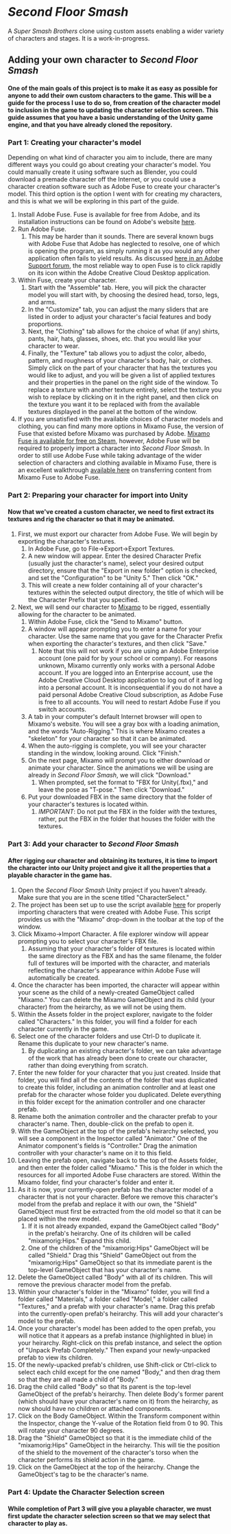 # _Second Floor Smash_
A _Super Smash Brothers_ clone using custom assets enabling a wider variety of characters and stages. It is a work-in-progress.

## Adding your own character to _Second Floor Smash_
#### One of the main goals of this project is to make it as easy as possible for anyone to add their own custom characters to the game. This will be a guide for the process I use to do so, from creation of the character model to inclusion in the game to updating the character selection screen. This guide assumes that you have a basic understanding of the Unity game engine, and that you have already cloned the repository.
### Part 1: Creating your character's model
Depending on what kind of character you aim to include, there are many different ways you could go about creating your character's model. You could manually create it using software such as Blender, you could download a premade character off the Internet, or you could use a character creation software such as Adobe Fuse to create your character's model. This third option is the option I went with for creating my characters, and this is what we will be exploring in this part of the guide.
1. Install Adobe Fuse. Fuse is available for free from Adobe, and its installation instructions can be found on Adobe's website [here](https://www.adobe.com/products/fuse.html).
2. Run Adobe Fuse.
    1. This may be harder than it sounds. There are several known bugs with Adobe Fuse that Adobe has neglected to resolve, one of which is opening the program, as simply running it as you would any other application often fails to yield results. As discussed [here in an Adobe Support forum](https://community.adobe.com/t5/fuse-beta/fuse-won-t-start/m-p/8247719?page=1#M260), the most reliable way to open Fuse is to click rapidly on its icon within the Adobe Creative Cloud Desktop application.
3. Within Fuse, create your character.
    1. Start with the "Assemble" tab. Here, you will pick the character model you will start with, by choosing the desired head, torso, legs, and arms.
    2. In the "Customize" tab, you can adjust the many sliders that are listed in order to adjust your character's facial features and body proportions.
    3. Next, the "Clothing" tab allows for the choice of what (if any) shirts, pants, hair, hats, glasses, shoes, etc. that you would like your character to wear.
    4. Finally, the "Texture" tab allows you to adjust the color, albedo, pattern, and roughness of your character's body, hair, or clothes. Simply click on the part of your character that has the textures you would like to adjust, and you will be given a list of applied textures and their properties in the panel on the right side of the window. To replace a texture with another texture entirely, select the texture you wish to replace by clicking on it in the right panel, and then click on the texture you want it to be replaced with from the available textures displayed in the panel at the bottom of the window.
4. If you are unsatisfied with the available choices of character models and clothing, you can find many more options in Mixamo Fuse, the version of Fuse that existed before Mixamo was purchased by Adobe. [Mixamo Fuse is available for free on Steam](https://store.steampowered.com/app/257400/Fuse/), however, Adobe Fuse will be required to properly import a character into _Second Floor Smash_. In order to still use Adobe Fuse while taking advantage of the wider selection of characters and clothing available in Mixamo Fuse, there is an excellent walkthrough [available here](https://www.youtube.com/watch?v=883HyMmnSQI) on transferring content from Mixamo Fuse to Adobe Fuse.
### Part 2: Preparing your character for import into Unity
#### Now that we've created a custom character, we need to first extract its textures and rig the character so that it may be animated.
1. First, we must export our character from Adobe Fuse. We will begin by exporting the character's textures.
    1. In Adobe Fuse, go to File->Export->Export Textures.
    2. A new window will appear. Enter the desired Character Prefix (usually just the character's name), select your desired output directory, ensure that the "Export in new folder" option is checked, and set the "Configuration" to be "Unity 5." Then click "OK."
    3. This will create a new folder containing all of your character's textures within the selected output directory, the title of which will be the Character Prefix that you specified.
2. Next, we will send our character to [Mixamo](https://www.mixamo.com/#/) to be rigged, essentially allowing for the character to be animated.
    1. Within Adobe Fuse, click the "Send to Mixamo" button. 
    2. A window will appear prompting you to enter a name for your character. Use the same name that you gave for the Character Prefix when exporting the character's textures, and then click "Save."
        1. Note that this will not work if you are using an Adobe Enterprise account (one paid for by your school or company). For reasons unknown, Mixamo currently only works with a personal Adobe account. If you are logged into an Enterprise account, use the Adobe Creative Cloud Desktop application to log out of it and log into a personal account. It is inconsequential if you do not have a paid personal Adobe Creative Cloud subscription, as Adobe Fuse is free to all accounts. You will need to restart Adobe Fuse if you switch accounts.
    3. A tab in your computer's default Internet browser will open to Mixamo's website. You will see a gray box with a loading animation, and the words "Auto-Rigging." This is where Mixamo creates a "skeleton" for your character so that it can be animated.
    4. When the auto-rigging is complete, you will see your character standing in the window, looking around. Click "Finish."
    5. On the next page, Mixamo will prompt you to either download or animate your character. Since the animations we will be using are already in _Second Floor Smash_, we will click "Download."
        1. When prompted, set the format to "FBX for Unity(.fbx)," and leave the pose as "T-pose." Then click "Download."
    6. Put your downloaded FBX in the same directory that the folder of your character's textures is located within.
        1. _IMPORTANT_: Do not put the FBX in the folder _with_ the textures, rather, put the FBX in the folder that houses the folder with the textures.
### Part 3: Add your character to _Second Floor Smash_
#### After rigging our character and obtaining its textures, it is time to import the character into our Unity project and give it all the properties that a playable character in the game has.
1. Open the _Second Floor Smash_ Unity project if you haven't already. Make sure that you are in the scene titled "CharacterSelect."
2. The project has been set up to use the script available [here](https://forum.unity.com/threads/script-for-importing-adobe-fuse-character-model-into-unity-fixes-materials.482093/) for properly importing characters that were created with Adobe Fuse. This script provides us with the "Mixamo" drop-down in the toolbar at the top of the window.
3. Click Mixamo->Import Character. A file explorer window will appear prompting you to select your character's FBX file.
    1. Assuming that your character's folder of textures is located within the same directory as the FBX and has the same filename, the folder full of textures will be imported with the character, and materials reflecting the character's appearance within Adobe Fuse will automatically be created.
4. Once the character has been imported, the character will appear within your scene as the child of a newly-created GameObject called "Mixamo." You can delete the Mixamo GameObject and its child (your character) from the heirarchy, as we will not be using them.
5. Within the Assets folder in the project explorer, navigate to the folder called "Characters." In this folder, you will find a folder for each character currently in the game.
6. Select one of the character folders and use Ctrl-D to duplicate it. Rename this duplicate to your new character's name.
    1. By duplicating an existing character's folder, we can take advantage of the work that has already been done to create our character, rather than doing everything from scratch.
7. Enter the new folder for your character that you just created. Inside that folder, you will find all of the contents of the folder that was duplicated to create this folder, including an animation controller and at least one prefab for the character whose folder you duplicated. Delete everything in this folder except for the animation controller and one character prefab.
8. Rename both the animation controller and the character prefab to your character's name. Then, double-click on the prefab to open it.
9. With the GameObject at the top of the prefab's heirarchy selected, you will see a component in the Inspector called "Animator." One of the Animator component's fields is "Controller." Drag the animation controller with your character's name on it to this field.
10. Leaving the prefab open, navigate back to the top of the Assets folder, and then enter the folder called "Mixamo." This is the folder in which the resources for all imported Adobe Fuse characters are stored. Within the Mixamo folder, find your character's folder and enter it.
11. As it is now, your currently-open prefab has the character model of a character that is not your character. Before we remove this character's model from the prefab and replace it with our own, the "Shield" GameObject must first be extracted from the old model so that it can be placed within the new model.
    1. If it is not already expanded, expand the GameObject called "Body" in the prefab's heirarchy. One of its children will be called "mixamorig:Hips." Expand this child.
    2. One of the children of the "mixamorig:Hips" GameObject will be called "Shield." Drag this "Shield" GameObject out from the "mixamorig:Hips" GameObject so that its immediate parent is the top-level GameObject that has your character's name.
12. Delete the GameObject called "Body" with all of its children. This will remove the previous character model from the prefab.
13. Within your character's folder in the "Mixamo" folder, you will find a folder called "Materials," a folder called "Model," a folder called "Textures," and a prefab with your character's name. Drag this prefab into the currently-open prefab's heirarchy. This will add your character's model to the prefab.
14. Once your character's model has been added to the open prefab, you will notice that it appears as a prefab instance (highlighted in blue) in your heirarchy. Right-click on this prefab instance, and select the option of "Unpack Prefab Completely." Then expand your newly-unpacked prefab to view its children.
15. Of the newly-upacked prefab's children, use Shift-click or Ctrl-click to select each child except for the one named "Body," and then drag them so that they are all made a child of "Body."
16. Drag the child called "Body" so that its parent is the top-level GameObject of the prefab's heirarchy. Then delete Body's former parent (which should have your character's name on it) from the heirarchy, as now should have no children or attached components.
17. Click on the Body GameObject. Within the Transform component within the Inspector, change the Y-value of the Rotation field from 0 to 90. This will rotate your character 90 degrees.
18. Drag the "Shield" GameObject so that it is the immediate child of the "mixamorig:Hips" GameObject in the heirarchy. This will tie the position of the shield to the movement of the character's torso when the character performs its shield action in the game.
19. Click on the GameObject at the top of the heirarchy. Change the GameObject's tag to be the character's name.
### Part 4: Update the Character Selection screen
#### While completion of Part 3 will give you a playable character, we must first update the character selection screen so that we may select that character to play as.
